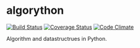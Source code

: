 # algorython

[![Build Status](https://travis-ci.org/account-login/algorython.svg?branch=master)](https://travis-ci.org/account-login/algorython)
[![Coverage Status](https://coveralls.io/repos/github/account-login/algorython/badge.svg?branch=master)](https://coveralls.io/github/account-login/algorython?branch=master)
[![Code Climate](https://codeclimate.com/github/account-login/algorython/badges/gpa.svg)](https://codeclimate.com/github/account-login/algorython)

Algorithm and datastructrues in Python.
